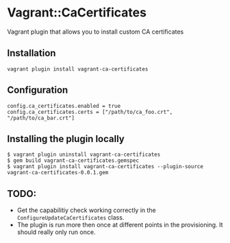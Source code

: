 # Vagrant::CaCertificates

Vagrant plugin that allows you to install custom CA certificates

## Installation

    vagrant plugin install vagrant-ca-certificates

## Configuration

    config.ca_certificates.enabled = true
    config.ca_certificates.certs = ["/path/to/ca_foo.crt", "/path/to/ca_bar.crt"]

## Installing the plugin locally

    $ vagrant plugin uninstall vagrant-ca-certificates
    $ gem build vagrant-ca-certificates.gemspec
    $ vagrant plugin install vagrant-ca-certificates --plugin-source vagrant-ca-certificates-0.0.1.gem

## TODO:

- Get the capabilitiy check working correctly in the `ConfigureUpdateCaCertificates` class.
- The plugin is run more then once at different points in the provisioning. It should really only run once.